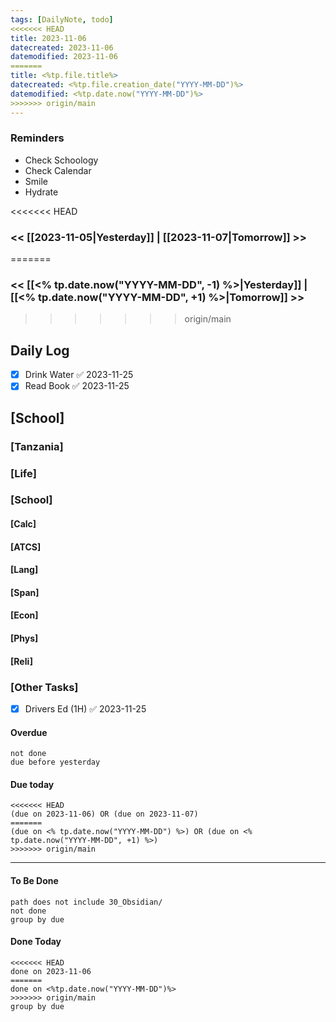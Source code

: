 ```yaml
---
tags: [DailyNote, todo]
<<<<<<< HEAD
title: 2023-11-06
datecreated: 2023-11-06
datemodified: 2023-11-06
=======
title: <%tp.file.title%>
datecreated: <%tp.file.creation_date("YYYY-MM-DD")%>
datemodified: <%tp.date.now("YYYY-MM-DD")%>
>>>>>>> origin/main
---
```


### Reminders
- Check Schoology
- Check Calendar
- Smile
- Hydrate

<<<<<<< HEAD
### << [[2023-11-05|Yesterday]] | [[2023-11-07|Tomorrow]] >>
=======
### << [[<% tp.date.now("YYYY-MM-DD", -1) %>|Yesterday]] | [[<% tp.date.now("YYYY-MM-DD", +1) %>|Tomorrow]] >>
>>>>>>> origin/main

## Daily Log

- [x] Drink Water ✅ 2023-11-25
- [x] Read Book ✅ 2023-11-25

## [School]

### [Tanzania]

### [Life]

### [School]

#### [Calc]

#### [ATCS]

#### [Lang]

#### [Span]

#### [Econ]

#### [Phys]

#### [Reli]


### [Other Tasks]

- [x] Drivers Ed (1H) ✅ 2023-11-25

#### Overdue
```tasks
not done
due before yesterday
```
#### Due today

```tasks
<<<<<<< HEAD
(due on 2023-11-06) OR (due on 2023-11-07) 
=======
(due on <% tp.date.now("YYYY-MM-DD") %>) OR (due on <% tp.date.now("YYYY-MM-DD", +1) %>) 
>>>>>>> origin/main

```
---
#### To Be Done

```tasks
path does not include 30_Obsidian/
not done
group by due
```

#### Done Today

```tasks
<<<<<<< HEAD
done on 2023-11-06
=======
done on <%tp.date.now("YYYY-MM-DD")%>
>>>>>>> origin/main
group by due
```
